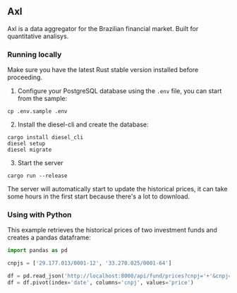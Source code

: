 ## Axl

Axl is a data aggregator for the Brazilian financial market. Built for quantitative analisys.

### Running locally

Make sure you have the latest Rust stable version installed before proceeding.

1. Configure your PostgreSQL database using the `.env` file, you can start from the sample:

```
cp .env.sample .env
```

2. Install the diesel-cli and create the database:

```
cargo install diesel_cli
diesel setup
diesel migrate
```

3. Start the server

```
cargo run --release
```

The server will automatically start to update the historical prices, it can take some hours in the first start because there's a lot to download.

### Using with Python

This example retrieves the historical prices of two investment funds and creates a pandas dataframe:

```python
import pandas as pd

cnpjs = ['29.177.013/0001-12', '33.270.025/0001-64']

df = pd.read_json('http://localhost:8000/api/fund/prices?cnpj='+'&cnpj='.join(cnpjs))
df = df.pivot(index='date', columns='cnpj', values='price')
```
